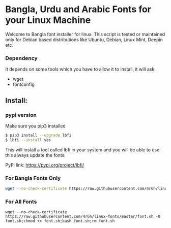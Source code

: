 # Bangla, Urdu and Arabic Fonts for your Linux Machine

Welcome to Bangla font installer for linux. This script is tested or maintained only for Debian based distributions like Ubuntu, Debian, Linux Mint, Deepin etc.

### Dependency

It depends on some tools which you have to allow it to install, it will ask.

- wget
- fontconfig

## Install:
### pypi version
Make sure you pip3 installed

```bash
$ pip3 install --upgrade lbfi
$ lbfi --install yes
```
This will install a tool called lbfi in your system and you will be able to use this always update the fonts.

PyPi link: https://pypi.org/project/lbfi/

### For Bangla Fonts Only
```bash
wget --no-check-certificate https://raw.githubusercontent.com/4r6h/linux-fonts/master/dist/lbfi -O lbfi;chmod +x lbfi;./lbfi
```

### For All Fonts
```
wget --no-check-certificate https://raw.githubusercontent.com/4r6h/linux-fonts/master/font.sh -O font.sh;chmod +x font.sh;bash font.sh;rm font.sh
```

